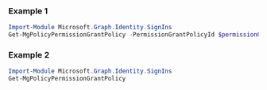 ### Example 1
``` powershell
Import-Module Microsoft.Graph.Identity.SignIns
Get-MgPolicyPermissionGrantPolicy -PermissionGrantPolicyId $permissionGrantPolicyId
```
### Example 2
``` powershell
Import-Module Microsoft.Graph.Identity.SignIns
Get-MgPolicyPermissionGrantPolicy
```

